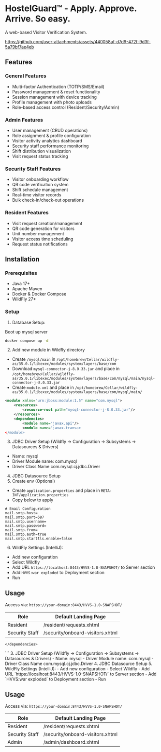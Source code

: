 # HostelGuard™ - Apply. Approve. Arrive. So easy.

A web-based Visitor Verification System.

https://github.com/user-attachments/assets/440058af-d7d9-472f-9d3f-5a79bf7ae4eb

## Features

### General Features
- Multi-factor Authentication (TOTP/SMS/Email)
- Password management & reset functionality
- Session management with device tracking
- Profile management with photo uploads
- Role-based access control (Resident/Security/Admin)

### Admin Features
- User management (CRUD operations)
- Role assignment & profile configuration
- Visitor activity analytics dashboard
- Security staff performance monitoring
- Shift distribution visualization
- Visit request status tracking

### Security Staff Features
- Visitor onboarding workflow
- QR code verification system
- Shift schedule management
- Real-time visitor records
- Bulk check-in/check-out operations

### Resident Features
- Visit request creation/management
- QR code generation for visitors
- Unit number management
- Visitor access time scheduling
- Request status notifications

## Installation

### Prerequisites
- Java 17+
- Apache Maven
- Docker & Docker Compose
- WildFly 27+

### Setup

1. Database Setup:

Boot up mysql server
```bash
docker compose up -d 
```
2. Add new module in Wildfly directory
- Create `/mysql/main` in `/opt/homebrew/Cellar/wildfly-as/35.0.1/libexec/modules/system/layers/base/com`
- Download `mysql-connector-j-8.0.33.jar` and place in `/opt/homebrew/Cellar/wildfly-as/35.0.1/libexec/modules/system/layers/base/com/mysql/main/mysql-connector-j-8.0.33.jar`
- Create `module.xml` and place in `/opt/homebrew/Cellar/wildfly-as/35.0.1/libexec/modules/system/layers/base/com/mysql/main/`
```xml
<module xmlns="urn:jboss:module:1.5" name="com.mysql">
    <resources>
        <resource-root path="mysql-connector-j-8.0.33.jar"/>
    </resources>
    <dependencies>
        <module name="javax.api"/>
        <module name="javax.transac
</module>
```
3. JDBC Driver Setup (Wildfly -> Configuration -> Subsystems -> Datasources & Drivers)
- Name: mysql
- Driver Module name: com.mysql
- Driver Class Name com.mysql.cj.jdbc.Driver
4. JDBC Datasource Setup
5. Create env (Optional)
- Create `application.properties` and place in `META-INF/application.properties`
- Copy below to apply
```text
# Email Configuration
mail.smtp.host=
mail.smtp.port=587
mail.smtp.username=
mail.smtp.password=
mail.smtp.from=
mail.smtp.auth=true
mail.smtp.starttls.enable=false
```
6. WildFly Settings (IntelliJ):
- Add new configuration
- Select Wildfly
- Add URL `https://localhost:8443/HVVS-1.0-SNAPSHOT/` to Server section
- Add `HVVS:war exploded` to Deployment section
- Run

## Usage

Access via: `https://your-domain:8443/HVVS-1.0-SNAPSHOT/`

| Role              | Default Landing Page       |
|-------------------|-----------------------------|
| Resident          | /resident/requests.xhtml    |
| Security Staff    | /security/onboard-visitors.xhtml |tion.api"/>
    </dependencies>
</module>
```
3. JDBC Driver Setup (Wildfly -> Configuration -> Subsystems -> Datasources & Drivers) 
- Name: mysql
- Driver Module name: com.mysql
- Driver Class Name com.mysql.cj.jdbc.Driver
4. JDBC Datasource Setup
5. WildFly Settings (IntelliJ):
- Add new configuration
- Select Wildfly
- Add URL `https://localhost:8443/HVVS-1.0-SNAPSHOT/` to Server section
- Add `HVVS:war exploded` to Deployment section
- Run

## Usage

Access via: `https://your-domain:8443/HVVS-1.0-SNAPSHOT/`

| Role              | Default Landing Page       |
|-------------------|-----------------------------|
| Resident          | /resident/requests.xhtml    |
| Security Staff    | /security/onboard-visitors.xhtml |
| Admin             | /admin/dashboard.xhtml      |
